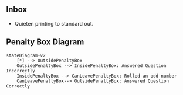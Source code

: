 ## Inbox

- Quieten printing to standard out.

## Penalty Box Diagram

```mermaid
stateDiagram-v2
    [*] --> OutsidePenaltyBox
    OutsidePenaltyBox --> InsidePenaltyBox: Answered Question Incorrectly
    InsidePenaltyBox --> CanLeavePenaltyBox: Rolled an odd number 
    CanLeavePenaltyBox--> OutsidePenaltyBox: Answered Question Correctly
```
